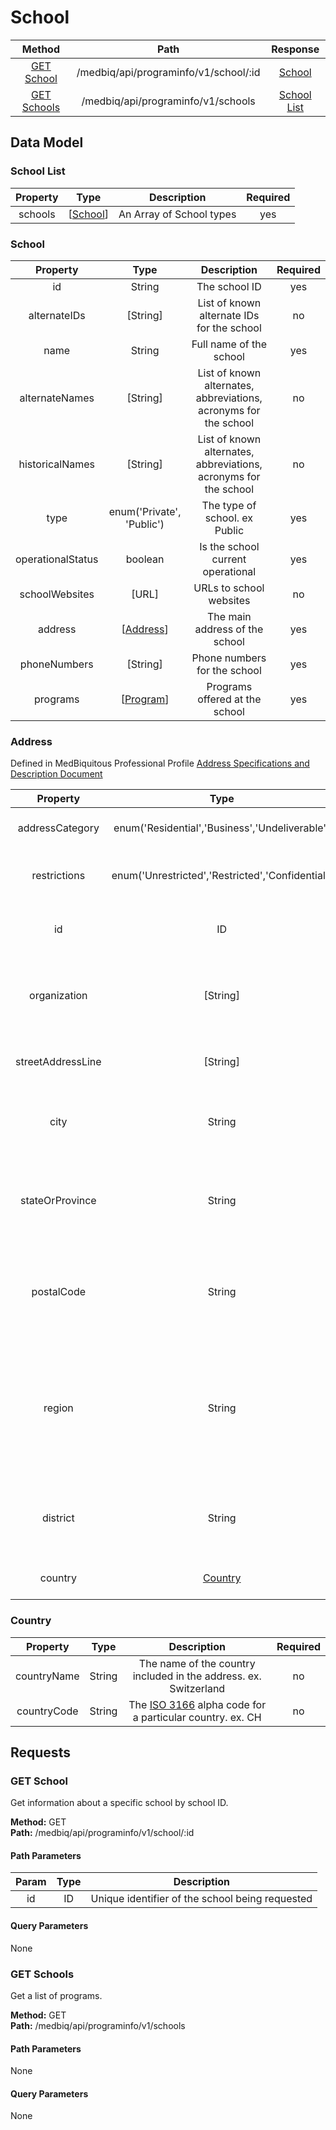 # School
|     Method                      |       Path                                  |         Response                    |
|    :------:                     |       :--:                                  |       :----------:                  |
|  [GET School](#get-school)      |    /medbiq/api/programinfo/v1/school/:id    |      [School](#school-1)            |  
|  [GET Schools](#get-schools)    |      /medbiq/api/programinfo/v1/schools     |    [School List](#school-list)      |  


## Data Model

### School List
|   Property  |        Type                 |        Description         | Required |
|   :------:  |        :--:                 |        :----------:        |  :--:    |
|   schools   | \[[School](#school-1)\]     |  An Array of School types  |   yes    |
  
  
### School
|    Property     |        Type         |                            Description                            | Required |
|    :------:     |        :--:         |                            :----------:                           |   :--:   |
|       id        |       String        |                          The school ID                            |   yes    |
|  alternateIDs   |      [String]       |          List of known alternate IDs for the school               |    no    |
|      name       |       String        |                     Full name of the school                       |   yes    |
| alternateNames  |      [String]       |  List of known alternates, abbreviations, acronyms for the school |    no    |
| historicalNames |      [String]       |  List of known alternates, abbreviations, acronyms for the school |    no    |
|       type      | enum('Private', 'Public') |           The type of school. ex Public                     |   yes    |
| operationalStatus |     boolean       |                Is the school current operational                  |   yes    |
|  schoolWebsites |       [URL]         |                      URLs to school websites                      |    no    |
|     address     |  \[[Address]()\]    |                   The main address of the school                  |   yes    |
|   phoneNumbers  |       [String]      |                    Phone numbers for the school                   |   yes    |
|     programs    | \[[Program](https://github.com/medbiq/medbiq/blob/master/api/programinfo/v1/program/program.md#program-1)\]| Programs offered at the school | yes | 


### Address
Defined in MedBiquitous Professional Profile [Address Specifications and Description Document](https://www.medbiq.org/working_groups/professional_profile/AddressSpecification.pdf)  
  
|   Property      |        Type         |                           Description                             | Required |
|   :------:      |        :--:         |                           :----------:                            |  :--:    |
| addressCategory | enum('Residential','Business','Undeliverable') |  Indicates the type of address         |   yes    |
| restrictions    | enum('Unrestricted','Restricted','Confidential') | Indicates restrictions when sharing information | yes  |
|      id         |         ID          |                An ID associated with the address                  |   no     |
|  organization   |      [String]       |The organization, institution or department as part of the address.|   no     |
|streetAddressLine|      [String]       |         Street address lines. ex ['100 Main St', 'Apt 2']         |   no     |
|     city        |        String       |   The name of the city, town or village included in the address.  |   no     |
| stateOrProvince |        String       | The name of the state, province, or territorial division within a country.|  no  |
|   postalCode    |        String       | The zipcode or other postal code used to facilitate the sorting of mail.| no  |
|     region      |        String       | A non-administrative divisio of a country, or commonly used name for a grouping of countries. ex. Central America | no |
|     district    |        String       | A non-administrative division of a city, state, province, or country. | no |
|     country     | [Country](#country) |          An object representing a country                         |   yes    |

### Country
|   Property      |        Type         |                           Description                             | Required |
|   :------:      |        :--:         |                           :----------:                            |  :--:    |
|  countryName    |       String        | The name of the country included in the address. ex. Switzerland  |    no    |
|  countryCode    |       String        | The [ISO 3166](https://www.iso.org/iso-3166-country-codes.html) alpha code for a particular country. ex. CH      |    no    |

## Requests
### GET School
Get information about a specific school by school ID.  
  
__Method:__  GET  
__Path:__ /medbiq/api/programinfo/v1/school/:id

#### Path Parameters
|   Param    |           Type           |       Description        |
|   :---:    |        :--------:        |      :------------:      |
|    id      |            ID            |  Unique identifier of the school being requested  |

#### Query Parameters
None


### GET Schools
Get a list of programs.  
  
__Method:__  GET  
__Path:__ /medbiq/api/programinfo/v1/schools

#### Path Parameters
None

#### Query Parameters
None
